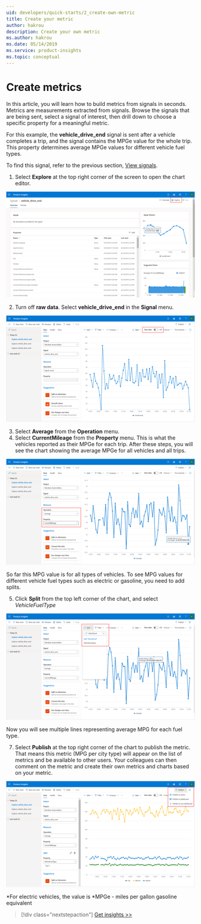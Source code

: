 ```yaml
---
uid: developers/quick-starts/2_create-own-metric
title: Create your metric
author: hakrou
description: Create your own metric
ms.author: hakrou
ms.date: 05/14/2019
ms.service: product-insights
ms.topic: conceptual
---
```


# Create metrics   

In this article, you will learn how to build metrics from signals in seconds.  Metrics are measurements extracted from signals. Browse the signals that are being sent, select a signal of interest, then drill down to choose a specific property for a meaningful metric. 

For this example, the **vehicle_drive_end** signal is sent after a vehicle completes a trip, and the signal contains the MPGe value for the whole trip. This property determines average MPGe values for different vehicle fuel types.

To find this signal, refer to the previous section, [View signals](1_view-signals). 

1. Select **Explore** at the top right corner of the screen to open the chart editor. 

![Open the chart editor from the signals page](../images/quick-starts/create-metrics-1-vehicle_drive_end.png)

2. Turn off **raw data**. Select **vehicle_drive_end** in the **Signal** menu. 

![Turn off raw data](../images/quick-starts/create-metrics-2-rawdata-off.png)

3. Select **Average** from the **Operation** menu.
4. Select **CurrentMileage** from the **Property** menu. This is what the vehicles reported as their MPGe for each trip. After these steps, you will see the chart showing the average MPGe for all vehicles and all trips.

![Set up your metric](../images/quick-starts/create-metrics-3-vehicle_drive_end-explore.png)

So far this MPG value is for all types of vehicles. To see MPG values for different vehicle fuel types such as electric or gasoline, you need to add splits. 

5. Click **Split** from the top left corner of the chart, and select *VehicleFuelType*

![Add a split](../images/quick-starts/create-metrics-4-add-split.png)

Now you will see multiple lines representing average MPG for each fuel type.

7. Select **Publish** at the top right corner of the chart to publish the metric.  That means this metric (MPG per city type) will appear on the list of metrics and be available to other users. Your colleagues can then comment on the metric and create their own metrics and charts based on your metric.

![Add a split](../images/quick-starts/create-metrics-5-publish.png)

*For electric vehicles, the value is *MPGe - miles per gallon gasoline equivalent

> [!div class="nextstepaction"]
> [Get insights >>](3_get-insights.md)
